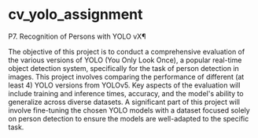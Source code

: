 # cv_yolo_assignment

P7. Recognition of Persons with YOLO vX¶

The objective of this project is to conduct a comprehensive evaluation of the various versions of YOLO (You Only Look Once), a popular real-time object detection system, specifically for the task of person detection in images. This project involves comparing the performance of different (at least 4) YOLO versions from YOLOv5. Key aspects of the evaluation will include training and inference times, accuracy, and the model's ability to generalize across diverse datasets. A significant part of this project will involve fine-tuning the chosen YOLO models with a dataset focused solely on person detection to ensure the models are well-adapted to the specific task.
